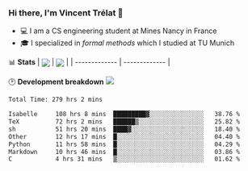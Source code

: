### Hi there, I'm Vincent Trélat 👋
 - 💻 I am a CS engineering student at Mines Nancy in France
 - 🎓 I specialized in *formal methods* which I studied at TU Munich

📊 **Stats**
| <img align="center" src="https://readme-stats.clckblog.space/api?username=VTrelat&show_icons=true&include_all_commits=true&theme=tokyonight&hide_border=true" /> | <img align="center" src="https://readme-stats.clckblog.space/api/top-langs/?username=VTrelat&layout=compact&theme=tokyonight&hide_border=true" /> |
| ------------- | ------------- |

🕑 **Development breakdown** ![](https://wakatime.com/badge/user/8d0110fb-6b70-4990-ab86-45c404715c2b.svg)
<!--START_SECTION:waka-->

```txt
Total Time: 279 hrs 2 mins

Isabelle     108 hrs 8 mins  █████████▓░░░░░░░░░░░░░░░   38.76 %
TeX          72 hrs 2 mins   ██████▒░░░░░░░░░░░░░░░░░░   25.82 %
sh           51 hrs 20 mins  ████▓░░░░░░░░░░░░░░░░░░░░   18.40 %
Other        12 hrs 17 mins  █░░░░░░░░░░░░░░░░░░░░░░░░   04.40 %
Python       11 hrs 58 mins  █░░░░░░░░░░░░░░░░░░░░░░░░   04.29 %
Markdown     10 hrs 46 mins  █░░░░░░░░░░░░░░░░░░░░░░░░   03.86 %
C            4 hrs 31 mins   ▒░░░░░░░░░░░░░░░░░░░░░░░░   01.62 %
```

<!--END_SECTION:waka-->
